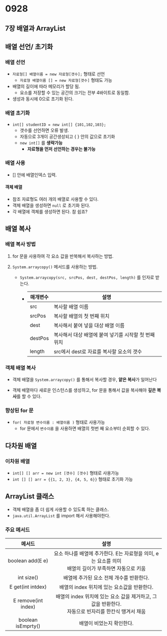 # 0928

## 7장 배열과 ArrayList



## 배열 선언/ 초기화

### 배열 선언

* `자료형[] 배열이름 = new 자료형[갯수];` 형태로 선언
  * `자료형 배열이름 [] = new 자료형[갯수]` 형태도 가능
* 배열의 길이에 따라 메모리가 할당 됨.
  * 요소를 저장할 수 있는 공간의 크기는 전부 4바이트로 동일함.
* 생성과 동시에 0으로 초기화 된다.



### 배열 초기화

* `int[] studentID = new int[] {101,102,103};`
  * 갯수를 선언하면 오류 발생.
  * 자동으로 3개이 공간생성되고 { } 안의 값으로 초기화
  * `new int[]` 를 **생략가능**
    * **자료형을 먼저 선언하는 경우는 불가능**



### 배열 사용

* [] 안에 배열인덱스 입력. 

#### 객체 배열

* 참조 자료형도 여러 개의 배열로 사용할 수 있다.
* 객체 배열을 생성하면 `null` 로 초기화 된다.
* 각 배열에 객체를 생성하면 된다. 참 쉽죠?



## 배열 복사

### 배열 복사 방법

1. for 문을 사용하여 각 요소 값을 반복해서 복사하는 방법.

2. `System.arraycopy()` 메서드를 사용하는 방법.

   * `System.arraycopy(src, srcPos, dest, destPos, length)` 를 인자로 받는다.

     * | 매개변수 | 설명                                                 |
       | -------- | ---------------------------------------------------- |
       | src      | 복사할 배열 이름                                     |
       | srcPos   | 복사할 배열의 첫 번째 위치                           |
       | dest     | 복사해서 붙여 넣을 대상 배열 이름                    |
       | destPos  | 복사해서 대상 배열에 붙여 넣기를 시작할 첫 번째 위치 |
       | length   | src에서 dest로 자료를 복사할 요소의 갯수             |

### 객체 배열 복사

* 객체 배열을 `System.arraycopy()` 를 통해서 복사할 경우, **얕은 복사**가 일어난다

* 객체 배열마다 새로운 인스턴스를 생성하고, for 문을 통해서 값을 복사해야 **깊은 복사**를 할 수 있다.

### 향상된 for 문

* `for( 자료형 변수이름 : 배열이름 )` 형태로 사용가능
  * for 문에서 `변수이름` 을 사용하면 배열의 첫번 째 요소부터 순회할 수 있다.



## 다차원 배열

### 이차원 배열

* `int[] [] arr = new int [갯수] [갯수]` 형태로 사용가능
* `int [] [] arr = {{1, 2, 3}, {4, 5, 6}}` 형태로 초기화 가능



## ArrayList 클래스

* 객체 배열을 좀 더 쉽게 사용할 수 있도록 하는 클래스.
* `java.util.ArrayList` 를 import 해서 사용해야한다.

### 주요 메서드

|       메서드        |                             설명                             |
| :-----------------: | :----------------------------------------------------------: |
|  boolean add(E e)   | 요소 하나를 배열에 추가한다. E는 자료형을 의미, e는 요소를 의미<br />배열의 길이가 부족하면 자동으로 키움 |
|     int size()      |           배열에 추가된 요소 전체 개수를 반환한다.           |
|  E get(int intdex)  |         배열의 index 위치에 있는 요소값을 반환한다.          |
| E remove(int index) | 배열의 index 위치에 있는 요소 값을 제거하고, 그 값을 반환한다.<br />자동으로 빈자리를 한칸식 땡겨서 채움 |
| boolean isEmprty()  |                  배열이 비었는지 확인한다.                   |

